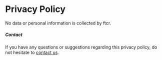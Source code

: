 # Privacy Policy

No data or personal information is collected by ftcr.

##### Contact

If you have any questions or suggestions regarding this privacy policy, do not hesitate to [contact us](mailto:qin@sebersta.com).
